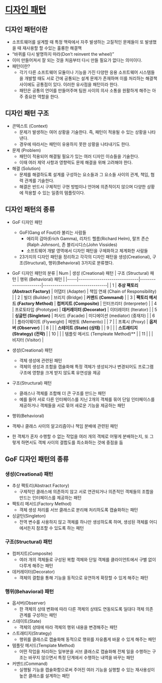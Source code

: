 # [디자인 패턴](https://gmlwjd9405.github.io/2018/07/06/design-pattern.html)
## 디자인 패턴이란
- 소프트웨어를 설계할 때 특정 맥락에서 자주 발생하는 고질적인 문제들이 또 발생했을 때 재사용할 할 수있는 훌륭한 해결책
- “바퀴를 다시 발명하지 마라(Don’t reinvent the wheel)”
- 이미 만들어져서 잘 되는 것을 처음부터 다시 만들 필요가 없다는 의미이다.
- 패턴이란?
    - 각기 다른 소프트웨어 모듈이나 기능을 가진 다양한 응용 소프트웨어 시스템들을 개발할 때도 서로 간에 공통되는 설계 문제가 존재하며 이를 처리하는 해결책 사이에도 공통점이 있다. 이러한 유사점을 패턴이라 한다.
    - 패턴은 공통의 언어를 만들어주며 팀원 사이의 의사 소통을 원활하게 해주는 아주 중요한 역할을 한다.

## 디자인 패턴 구조
- 콘텍스트 (Context)
    - 문제가 발생하는 여어 상황을 기술한다. 즉, 패턴이 적용될 수 있는 상황을 나타낸다.
    - 경우에 따라서는 패턴이 유용하지 못한 상황을 나타내기도 한다.
- 문제 (Problem)
    - 패턴이 적용되어 해결될 필요가 있는 여러 디자인 이슈들을 기술한다.
    - 이때 여러 제약 사항과 영향력도 문제 해결을 위해 고려해야 한다.
- 해결 (Solution)
    - 문제를 해결하도록 설계를 구성하는 요소들과 그 요소들 사이의 관계, 책임, 협력 관계를 기술한다.
    - 해결은 반드시 구체적인 구현 방법이나 언어에 의존적이지 않으며 다양한 상황에 적용할 수 있는 일종의 템플릿이다.

## 디자인 패턴의 종류
- GoF 디자인 패턴
    - GoF(Gang of Fout)라 불리는 사람들
        - 에리히 감마(Erich Gamma), 리차드 헬름(Richard Helm), 랄프 존슨(Ralph Johnson), 존 블리시디스(John Vissides)
        - 소프트웨어 개발 영역에서 디자인 패턴을 구체화하고 체계화한 사람들
    - 23가지의 디자인 패턴을 정리하고 각각의 디자인 패턴을 생성(Creational), 구조(Structural), 행위(Behavioral) 3가지로 분류했다.
- GoF 디자인 패턴의 분류
| Num | 생성 (Creational) 패턴            | 구조 (Structural) 패턴    | 행위 (Behavioral) 패턴              |
|-----|-------------------------------|-----------------------|---------------------------------|
| 1   | **추상 팩토리 (Abstract Factory)** | 어댑터 (Adapter)         | 책임 연쇄 (Chain of Responsibility) |
| 2   | 빌더 (Builder)                  | 브리지 (Bridge)          | **커맨드 (Command)**               |
| 3   | **팩토리 메서드 (Factory Method)**  | **컴퍼지트 (Composite)**  | 인터프리터 (Interpreter)             |
| 4   | 프로토타입 (Prototype)             | **데커레이터 (Decorator)** | 이터레이터 (Iterator)                |
| 5   | **싱글턴 (Singleton)**           | 퍼사드 (Facade)          | 미디에이션 (mediator) (중재자)          |
| 6   |                               | 플라이웨이트 (Flyweight)    | 메멘토 (Memento)                   |
| 7   |                               | 프록시 (Proxy)           | **옵저버 (Observer)**              |
| 8   |                               |                       | **스테이트 (State) (상태)**           |
| 9   |                               |                       | **스트래티지 (Strategy) (전략)**       |
| 10  |                               |                       | 템플릿 메서드 (Templeate Method)**    |
| 11  |                               |                       | 비지터 (Visitor)                   |

- 생성(Creational) 패턴
    - 객체 생성에 관련된 패턴
    - 객체의 생성과 조합을 캡슐화해 특정 객체가 생성되거나 변경되어도 프로그램 구조에 영향을 크게 받지 않도록 유연성을 제공

- 구조(Structural) 패턴
    - 클래스나 객체를 조합해 더 큰 구조를 만드는 패턴
    - 예를 들어 서로 다른 인터페이스를 지닌 2개의 객체를 묶어 단일 인터페이스를 제공하거나 객체들을 서로 묶어 새로운 기능을 제공하는 패턴

- 행위(Behavioral)
- 객체나 클래스 사이의 알고리즘이나 책임 분배에 관련된 패턴
- 한 객체가 혼자 수행할 수 없는 작업을 여러 개의 객체로 어떻게 분배하는지, 또 그렇게 하면서도 객체 사이의 결합도를 최소화하는 것에 중점을 둠

## GoF 디자인 패턴의 종류
### 생성(Creational) 패턴
- 추상 팩토리(Abstract Factory)
    - 구제적인 클래스에 의존하지 않고 서로 연관되거나 의존적인 객체들의 조합을 만드는 인터페이스를 제공하는 패턴
- 팩토리 메서드(Factory Method)
    - 객체 생성 처리를 서브 클래스로 분리해 처리하도록 캡슐화하는 패턴
- 싱글턴(Singleton)
    - 전역 변수를 사용하지 않고 객체를 하나만 생성하도록 하며, 생성된 객체를 어디에서든지 참조할 수 있도록 하는 패턴

### 구조(Structural) 패턴
- 컴퍼지트(Composite)
    - 여러 개의 객체들로 구성된 복합 객체와 단일 객체를 클라이언트에서 구별 없이 다루게 해주는 패턴
- 데커레이터(Decorator)
    - 객체의 결합을 통해 기능을 동적으로 유연하게 확장할 수 있게 해주는 패턴

### 행위(Behavioral) 패턴
- 옵서버(Observer)
    - 한 객체의 상태 변화에 따라 다른 객체의 상태도 연동되도록 일대다 객체 의존 관계를 구성하는 패턴
- 스테이트(State)
    - 객체의 상태에 따라 객체의 행위 내용을 변경해주는 패턴
- 스트래티지(Strategy)
    - 행위를 클래스로 캡슐화해 동적으로 행위를 자유롭게 바꿀 수 있게 해주는 패턴
- 템플릿 메서드(Template Method)
    - 어떤 작업을 처리하는 일부분을 서브 클래스로 캡슐화해 전체 일을 수행하는 구조는 바꾸지 않으면서 특정 단계에서 수행하는 내역을 바꾸는 패턴
- 커맨드(Command)
    - 실행될 기능을 캡슐화함으로써 주어진 여러 기능을 실행할 수 있는 재사용성이 높은 클래스를 설계하는 패턴
